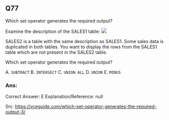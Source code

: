 ## Q77

Which set operator generates the required output?

Examine the description of the SALES1 table:
![](img/i077-1.png)

SALES2 is a table with the same description as SALES1.
Some sales data is duplicated in both tables.
You want to display the rows from the SALES1 table which are not present in the SALES2 table.

Which set operator generates the required output?

A. `SUBTRACT`
B. `INTERSECT`
C. `UNION ALL`
D. `UNION`
E. `MINUS`

### Ans: 

Correct Answer: E
Explanation/Reference: null

Src: https://vceguide.com/which-set-operator-generates-the-required-output-3/